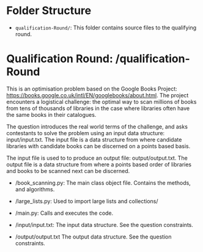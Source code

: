 # Folder Structure
- `qualification-Round/`: This folder contains source files to the qualifying round.

# Qualification Round: /qualification-Round

This is an optimisation problem based on the Google Books Project: https://books.google.co.uk/intl/EN/googlebooks/about.html. The project encounters a logistical challenge: the optimal way to scan millions of books from tens of thousands of libraries in the case where libraries often have the same books in their catalogues. 

The question introduces the real world terms of the challenge, and asks contestants to solve the problem using an input data structure:  input/input.txt. The input file is a data structure  from where candidate libraries with candidate books can be discerned on a points based basis.  

The input file is used to to produce an output file: output/output.txt. The output file is a data structure from where a points based order of libraries and books to be scanned next can be discerned.

- /book_scanning.py: The main class object file. Contains the methods, and algorithms. 
- /large_lists.py: Used to import large lists and collections/
- /main.py: Calls and executes  the code.

- /input/input.txt: The input data structure. See the question constraints.
- /output/output.txt The output data structure. See the question constraints.
